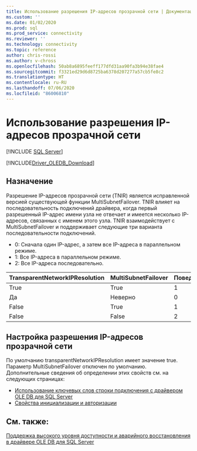 ```yaml
---
title: Использование разрешения IP-адресов прозрачной сети | Документация Майкрософт
ms.custom: ''
ms.date: 01/02/2020
ms.prod: sql
ms.prod_service: connectivity
ms.reviewer: ''
ms.technology: connectivity
ms.topic: reference
author: chris-rossi
ms.author: v-chross
ms.openlocfilehash: 50ab8a6895feeff177dfd31aa90fa3b94e38fae4
ms.sourcegitcommit: f3321ed29d6d8725ba6378d207277a57cb5fe8c2
ms.translationtype: HT
ms.contentlocale: ru-RU
ms.lasthandoff: 07/06/2020
ms.locfileid: "86006810"
---
```

# <a name="using-transparent-network-ip-resolution"></a>Использование разрешения IP-адресов прозрачной сети
[!INCLUDE [SQL Server](../../../includes/applies-to-version/sql-asdb-asdbmi-asa-pdw.md)]

[!INCLUDE[Driver_OLEDB_Download](../../../includes/driver_oledb_download.md)]

## <a name="purpose"></a>Назначение
Разрешение IP-адресов прозрачной сети (TNIR) является исправленной версией существующей функции MultiSubnetFailover. TNIR влияет на последовательность подключений драйвера, когда первый разрешенный IP-адрес имени узла не отвечает и имеется несколько IP-адресов, связанных с именем этого узла. TNIR взаимодействует с MultiSubnetFailover и поддерживает следующие три варианта последовательности подключений.<br />
* 0: Сначала один IP-адрес, а затем все IP-адреса в параллельном режиме.
* 1: Все IP-адреса в параллельном режиме.
* 2: Все IP-адреса последовательно.

|TransparentNetworkIPResolution|MultiSubnetFailover|Поведение|
|--------|--------|--------|
|True|True|1|
|Да|Неверно|0|
|False|True|1|
|False|False|2|

## <a name="setting-transparent-network-ip-resolution"></a>Настройка разрешения IP-адресов прозрачной сети
По умолчанию transparentNetworkIPResolution имеет значение true. Параметр MultiSubnetFailover отключен по умолчанию. Дополнительные сведения об определении этих свойств см. на следующих страницах: 
- [Использование ключевых слов строки подключения с драйвером OLE DB для SQL Server](..\applications\using-connection-string-keywords-with-oledb-driver-for-sql-server.md)
- [Свойства инициализации и авторизации](..\ole-db-data-source-objects\initialization-and-authorization-properties.md)

## <a name="see-also"></a>См. также: 
[Поддержка высокого уровня доступности и аварийного восстановления в драйвере OLE DB для SQL Server](./oledb-driver-for-sql-server-support-for-high-availability-disaster-recovery.md)
